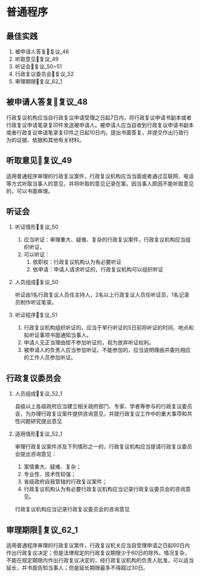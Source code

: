 # 普通程序

## 最佳实践
1. 被申请人答复🚪复议_48
2. 听取意见🚪复议_49
3. 听证会🚪复议_50~51
4. 行政复议委员会🚪复议_52
5. 审理期限🚪复议_62_1
## 被申请人答复🚪复议_48

行政复议机构应当自行政复议申请受理之日起7日内，将行政复议申请书副本或者行政复议申请笔录复印件发送被申请人。被申请人应当自收到行政复议申请书副本或者行政复议申请笔录复印件之日起10日内，提出书面答复，并提交作出行政行为的证据、依据和其他有关材料。

## 听取意见🚪复议_49

适用普通程序审理的行政复议案件，行政复议机构应当当面或者通过互联网、电话等方式听取当事人的意见，并将听取的意见记录在案。因当事人原因不能听取意见的，可以书面审理。


## 听证会

1. 听证情形🚪复议_50
    1. 应当听证：审理重大、疑难、复杂的行政复议案件，行政复议机构应当组织听证，
    2. 可以听证：
        1. 依职权：行政复议机构认为有必要听证
        2. 依申请：申请人请求听证的，行政复议机构可以组织听证


2. 人员组成🚪复议_50

    听证由1名行政复议人员任主持人，2名以上行政复议人员任听证员，1名记录员制作听证笔录。

3. 听证程序🚪复议_51

    1. 行政复议机构组织听证的，应当于举行听证的5日前将听证的时间、地点和拟听证事项书面通知当事人。
    2. 申请人无正当理由拒不参加听证的，视为放弃听证权利。
    3. 被申请人的负责人应当参加听证。不能参加的，应当说明理由并委托相应的工作人员参加听证。


## 行政复议委员会

1. 人员组成🚪复议_52_1

    县级以上各级政府应当建立相关政府部门、专家、学者等参与的行政复议委员会，为办理行政复议案件提供咨询意见，并就行政复议工作中的重大事项和共性问题研究提出意见

2. 适用情形🚪复议_52_1

    审理行政复议案件涉及下列情形之一的，行政复议机构应当提请行政复议委员会提出咨询意见：
    1. 案情重大、疑难、复杂；
    2. 专业性、技术性较强；
    3. 省级政府自我管辖的行政复议案件；
    4. 行政复议机构认为有必要行政复议机构应当记录行政复议委员会的咨询意见。

    行政复议机构应当记录行政复议委员会的咨询意见


## 审理期限🚪复议_62_1

适用普通程序审理的行政复议案件，行政复议机关应当自受理申请之日起60日内作出行政复议决定；但是法律规定的行政复议期限少于60日的除外。情况复杂，不能在规定期限内作出行政复议决定的，经行政复议机构的负责人批准，可以适当延长，并书面告知当事人；但是延长期限最多不得超过30日。

